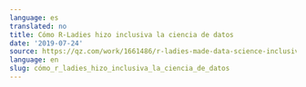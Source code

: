 ```yaml
---
language: es
translated: no
title: Cómo R-Ladies hizo inclusiva la ciencia de datos
date: '2019-07-24'
source: https://qz.com/work/1661486/r-ladies-made-data-science-inclusive/
language: en
slug: cómo_r_ladies_hizo_inclusiva_la_ciencia_de_datos
---
```




